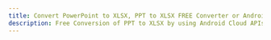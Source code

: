 ---title: Convert PowerPoint to XLSX, PPT to XLSX FREE Converter or Android SDKdescription: Free Conversion of PPT to XLSX by using Android Cloud APIs & SDKs. Also Create, Edit & Render Microsoft Word & OpenOffice documents in the Cloud.---